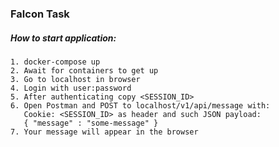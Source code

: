 ### Falcon Task

##### How to start application:

```shell script
1. docker-compose up
2. Await for containers to get up
3. Go to localhost in browser
4. Login with user:password
5. After authenticating copy <SESSION_ID>
6. Open Postman and POST to localhost/v1/api/message with:
   Cookie: <SESSION_ID> as header and such JSON payload: 
   { "message" : "some-message" }
7. Your message will appear in the browser
```
